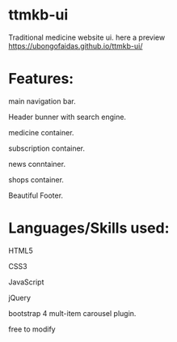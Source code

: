 # ttmkb-ui
Traditional medicine website ui. here a preview  https://ubongofaidas.github.io/ttmkb-ui/

# Features:

main navigation bar.

Header bunner with search engine.

medicine container.

subscription container.

news conntainer.

shops container.

Beautiful Footer.


# Languages/Skills used:

HTML5

CSS3

JavaScript

jQuery

bootstrap 4 mult-item carousel plugin.


free to modify
